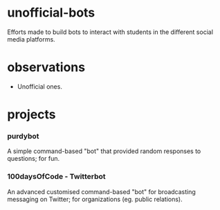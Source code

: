# unofficial-bots

Efforts made to build bots to interact with students in the different social media platforms.

# observations

* Unofficial ones.

# projects

### purdybot

A simple command-based "bot" that provided random responses to questions; for fun.

### 100daysOfCode - Twitterbot

An advanced customised command-based "bot" for broadcasting messaging on Twitter; for organizations (eg. public relations).
